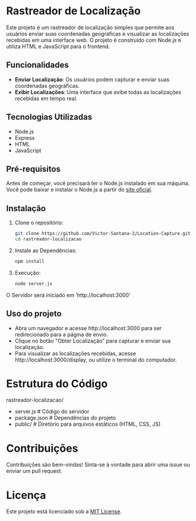 # Rastreador de Localização

Este projeto é um rastreador de localização simples que permite aos usuários enviar suas coordenadas geográficas e visualizar as localizações recebidas em uma interface web. O projeto é construído com Node.js e utiliza HTML e JavaScript para o frontend.

## Funcionalidades

- **Enviar Localização**: Os usuários podem capturar e enviar suas coordenadas geográficas.
- **Exibir Localizações**: Uma interface que exibe todas as localizações recebidas em tempo real.

## Tecnologias Utilizadas

- Node.js
- Express
- HTML
- JavaScript

## Pré-requisitos

Antes de começar, você precisará ter o Node.js instalado em sua máquina. Você pode baixar e instalar o Node.js a partir do [site oficial](https://nodejs.org/).

## Instalação

1. Clone o repositório:

   ```bash
   git clone https://github.com/Victor-Santana-2/Location-Capture.git
   cd rastreador-localizacao

2. Instale as Dependências:

   ```bash
   npm install

3. Execução:

   ```bash
   node server.js

O Servidor será iniciado em 'http://localhost:3000'

## Uso do projeto 

- Abra um navegador e acesse http://localhost:3000 para ser redirecionado para a página de envio.
- Clique no botão "Obter Localização" para capturar e enviar sua localização.
- Para visualizar as localizações recebidas, acesse http://localhost:3000/display, ou utilize o terminal do computador.

# Estrutura do Código

 rastreador-localizacao/
- server.js          # Código do servidor
- package.json       # Dependências do projeto
- public/            # Diretório para arquivos estáticos (HTML, CSS, JS)

# Contribuições
Contribuições são bem-vindas! Sinta-se à vontade para abrir uma issue ou enviar um pull request.

# Licença
Este projeto está licenciado sob a [MIT License](https://github.com/Victor-Santana-2/Location-Capture/blob/main/LICENSE).
